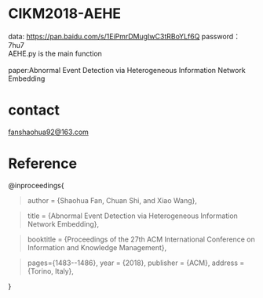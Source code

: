 # CIKM2018-AEHE
data: https://pan.baidu.com/s/1EiPmrDMugIwC3tRBoYLf6Q  password：7hu7 
</br>AEHE.py is the main function  
</br>paper:Abnormal Event Detection via Heterogeneous Information Network Embedding  
# contact
fanshaohua92@163.com

# Reference
@inproceedings{

> author = {Shaohua Fan, Chuan Shi, and Xiao Wang},
 
> title = {Abnormal Event Detection via Heterogeneous Information Network Embedding},
 
> booktitle = {Proceedings of the 27th ACM International Conference on Information and Knowledge Management},
 
> pages={1483--1486},
> year = {2018}, 
> publisher = {ACM},
> address = {Torino, Italy},
 
}
